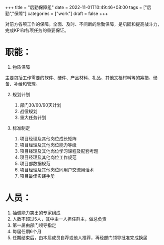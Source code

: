 +++
title = "后勤保障组"
date = 2022-11-01T10:49:46+08:00
tags = ["后勤","保障"]
categories = ["work"]
draft = false
+++

对前方各项工作的保障。全面、及时、不间断的后勤保障，是巩固和提高战斗力，完成KPI和各项任务的重要保证。

# 职能：

1.  物质保障

主要包括工作需要的软件、硬件、产品材料、礼品、其他文档材料等的筹措、储备、补给和管理。

2.  规划计划
    1.  部门30/60/90天计划
    2.  战役规划
    3.  重大任务计划

4.  标准制定
    1.  项目经理及其他岗位成长矩阵
    2.  项目经理及其他岗位能力等级
    3.  项目经理及其他岗位学习课程及配套考题
    4.  项目经理及其他岗位工作规范
    5.  项目部数据规范
    6.  项目经理及其他岗位同用户交流用话术
    7.  项目最佳实践手册

# 人员：

1.  抽调能力突出的专家组成
2.  人数不超过5人，其中由一人担任群主，做总负责
3.  第一届由部门领导指定
4.  每届任期6个月
5.  任期结束后，由本届成员自荐或他人推荐，再经部门领导批准完成换届